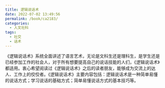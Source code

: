 ```yaml
---
title: 逻辑说话术
date: 2022-07-02 13:49:56
permalink: /book/ca2183/
categories:
  - 人文社科
tags:
  - 社交
  - 话术
---
```


《逻辑说话术》系统全面讲述了语言艺术，无论是文科生还是理科生，是学生还是已经参加工作的社会人，对于所有想要提高自己的说话技能的人们，《逻辑说话术》都适用。衷心希望阅读过《逻辑说话术》之后的读者朋友，能够成为交流上的达人、工作上的佼佼者。《逻辑说话术》主要内容包括：逻辑说话术是一种简单易懂的说话方式；学习说话的基础方式；简单易懂说话方式的基本技巧等。

<!-- more -->

<BookShelf
album="https://cdn.jsdelivr.net/gh/jonsam-ng/image-hosting@master/oxygen-space/image.7jptocp4aa00.webp"
title="逻辑说话术"
author="(日)山本昭生"
intro="《逻辑说话术》系统全面讲述了语言艺术，无论是文科生还是理科生，是学生还是已经参加工作的社会人，对于所有想要提高自己的说话技能的人们，《逻辑说话术》都适用。衷心希望阅读过《逻辑说话术》之后的读者朋友，能够成为交流上的达人、工作上的佼佼者。《逻辑说话术》主要内容包括：逻辑说话术是一种简单易懂的说话方式；学习说话的基础方式；简单易懂说话方式的基本技巧等。"
:tags="['社交', '话术']"
publisher="中国画报出版社"
lang="中文"
:pages="213"
link="https://www.aliyundrive.com/s/kp7zbSoNpn5"
douban="https://book.douban.com/subject/11520428/"
/>
